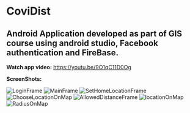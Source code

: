 # CoviDist
## Android Application developed as part of GIS course using android studio, Facebook authentication and FireBase.

**Watch app video:** https://youtu.be/9O1qC11D0Og

**ScreenShots:**

![LoginFrame](https://user-images.githubusercontent.com/50596957/87461179-b1a23800-c616-11ea-9321-01d9cbe87cc6.jpg)
![MainFrame](https://user-images.githubusercontent.com/50596957/87457047-73a21580-c610-11ea-8730-5cee0c66f61e.jpg)
![SetHomeLocationFrame](https://user-images.githubusercontent.com/50596957/87456790-1c9c4080-c610-11ea-897b-0fef9c8ca340.jpg)
![ChooseLocationOnMap](https://user-images.githubusercontent.com/50596957/87456795-1dcd6d80-c610-11ea-9cb2-4808c3f57255.jpg)
![AllowedDistanceFrame](https://user-images.githubusercontent.com/50596957/87456793-1d34d700-c610-11ea-8a68-2109a9993343.jpg)
![locationOnMap](https://user-images.githubusercontent.com/50596957/87456797-1e660400-c610-11ea-82f8-232783a8308f.jpg)
![RadiusOnMap](https://user-images.githubusercontent.com/50596957/87461399-1362a200-c617-11ea-94d0-b68f5c79d810.jpg)


